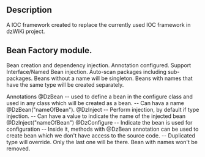## Description
A IOC framework created to replace the currently used IOC framework in dzWiKi project.

## Bean Factory module.
Bean creation and dependency injection.
Annotation configured.
Support Interface/Named Bean injection.
Auto-scan packages including sub-packages.
Beans without a name will be singleton.
Beans with names that have the same type will be created separately.

Annotations
@DzBean  -- used to define a bean in the configure class and used in any class which will be created as a bean.
         -- Can hava a name @DzBean("nameOfBean").
@DzInject
         -- Perform injection, by default if type injection.
         -- Can have a value to indicate the name of the injected bean @DzInject("nameOfBean")
@DzConfigure
         -- Indicate the bean is used for configuration
         -- Inside it, methods with @DzBean annotation can be used to create bean which we don't have access to the source code.
         -- Duplicated type will override. Only the last one will be there. Bean with names won't be removed.
